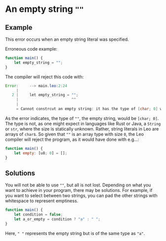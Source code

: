 # An empty string `""`

## Example

This error occurs when an empty string literal was specified.

Erroneous code example:

```js
function main() {
    let empty_string = "";
}
```

The compiler will reject this code with:

```java
Error:     --> main.leo:2:24
     |
   2 |     let empty_string = "";
     |                        ^^
     |
     = Cannot constrcut an empty string: it has the type of [char; 0] which is not possible.
```

As the error indicates, the type of `""`, the empty string, would be `[char; 0]`.
The type is not, as one might expect in languages like Rust or Java,
a `String` or `str`, where the size is statically unknown.
Rather, string literals in Leo are arrays of `char`s.
So given that `""` is an array type with size `0`,
the Leo compiler will reject the program, as it would have done with e.g...:
```js
function main() {
    let empty: [u8; 0] = [];
}
```

## Solutions

You will not be able to use `""`, but all is not lost.
Depending on what you want to achieve in your program, there may be solutions.
For example, if you want to select between two strings,
you can pad the other strings with whitespace to represent emptiness.

```js
function main() {
    let condition = false;
    let a_or_empty = condition ? "a" : " ";
}
```

Here, `" "` represents the empty string but is of the same type as `"a"`.
